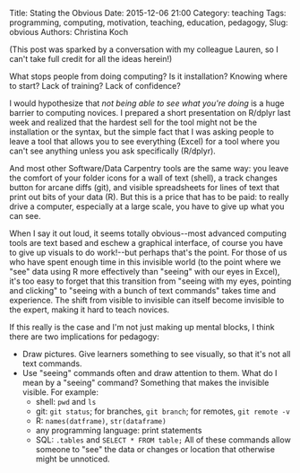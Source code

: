 Title: Stating the Obvious
Date: 2015-12-06 21:00
Category: teaching
Tags: programming, computing, motivation, teaching, education, pedagogy, 
Slug: obvious
Authors: Christina Koch

(This post was sparked by a conversation with my colleague Lauren, so 
I can't take full credit for all the ideas herein!)  

What stops people from doing computing?  Is it installation?  Knowing 
where to start?  Lack of training?  Lack of confidence?  

I would 
hypothesize that *not being able to see what you're doing* is a huge barrier 
to computing novices.  I prepared a short presentation on R/dplyr 
last week and realized that the hardest sell for the tool might not be 
the installation or the syntax, but the simple fact that I was asking people 
to leave a tool that allows you to see everything (Excel) for a tool where 
you can't see anything unless you ask specifically (R/dplyr).  

And most other Software/Data Carpentry tools are the same way: you leave 
the comfort of your folder icons for a wall of text (shell), a track changes 
button for arcane diffs (git), and visible spreadsheets for lines of text 
that print out bits of your data (R).  But this is a price that has to be paid: 
to really drive a computer, especially at a large
scale, you have to give up what you can see.  

When I say 
it out loud, it seems totally obvious--most advanced computing tools are 
text based and eschew a graphical interface, of course you have to 
give up visuals to do work!--but perhaps that's the point.  For those 
of us who have spent enough time in this invisible world (to the point 
where we "see" data using R more effectively than "seeing" with our 
eyes in Excel), it's too easy to 
forget that this transition from "seeing with my eyes, pointing and 
clicking" to "seeing with 
a bunch of text commands" takes time and experience.  The shift from 
visible to invisible can itself become invisible to the expert, making 
it hard to teach novices.  

If this really is the case and I'm not just making up mental blocks, I think 
there are two implications for pedagogy: 
* Draw pictures.  Give learners something to see visually, so that it's 
not all text commands.  
* Use "seeing" commands often and draw attention to them.  What do I mean by 
a "seeing" command?  Something that makes the invisible visible.  For example: 
   * shell: `pwd` and `ls`
   * git: `git status`; for branches, `git branch`; for remotes, `git remote -v`
   * R: `names(datframe)`, `str(dataframe)`
   * any programming language: print statements
   * SQL: `.tables` and `SELECT * FROM table;`
All of these commands allow someone to "see" the data or changes or location that 
otherwise might be unnoticed.  